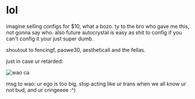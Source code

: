 # lol
imagine selling configs for $10, what a bozo. ty to the bro who gave me this, not gonna say who. also future autocrystal is easy as shit to config if you can't config it your just super dumb.

shoutout to fencingf, paowe30, aestheticall and the fellas.

just in case ur retarded:

![wao ca](https://user-images.githubusercontent.com/90464553/144770979-896bedd9-a992-4e70-8c44-94db205c833b.png)

msg to wao: ur ego is too big, stop acting like ur trans when we all know ur not bud, and ur cringeeee :^)

